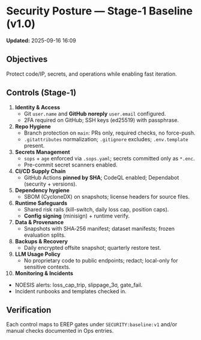 # Security Posture — Stage‑1 Baseline (v1.0)
**Updated:** 2025-09-16 16:09

## Objectives
Protect code/IP, secrets, and operations while enabling fast iteration.

## Controls (Stage‑1)
1. **Identity & Access**
   - Git `user.name` and **GitHub noreply** `user.email` configured.
   - 2FA required on GitHub; SSH keys (ed25519) with passphrase.
2. **Repo Hygiene**
   - Branch protection on `main`: PRs only, required checks, no force-push.
   - `.gitattributes` normalization; `.gitignore` excludes; `.env.template` present.
3. **Secrets Management**
   - `sops` + `age` enforced via `.sops.yaml`; secrets committed only as `*.enc`.
   - Pre-commit secret scanners enabled.
4. **CI/CD Supply Chain**
   - GitHub Actions **pinned by SHA**; CodeQL enabled; Dependabot (security + versions).
5. **Dependency hygiene**
   - SBOM (CycloneDX) on snapshots; license headers for source files.
6. **Runtime Safeguards**
   - Shared risk rails (kill-switch, daily loss cap, position caps).
   - **Config signing** (minisign) + runtime verify.
7. **Data & Provenance**
   - Snapshots with SHA‑256 manifest; dataset manifests; frozen evaluation splits.
8. **Backups & Recovery**
   - Daily encrypted offsite snapshot; quarterly restore test.
9. **LLM Usage Policy**
   - No proprietary code to public endpoints; redact; local-only for sensitive contexts.
10. **Monitoring & Incidents**
   - NOESIS alerts: loss_cap_trip, slippage_3σ, gate_fail.
   - Incident runbooks and templates checked in.

## Verification
Each control maps to EREP gates under `SECURITY:baseline:v1` and/or manual checks documented in Ops entries.
